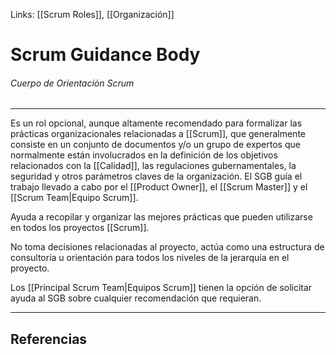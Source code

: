 Links: [[Scrum Roles]], [[Organización]]

# Scrum Guidance Body
###### Cuerpo de Orientación Scrum
---

Es un rol opcional, aunque altamente recomendado para formalizar las prácticas organizacionales relacionadas a [[Scrum]], que generalmente consiste en un conjunto de documentos y/o un grupo de expertos que normalmente están involucrados en la definición de los objetivos relacionados con la [[Calidad]], las regulaciones gubernamentales, la seguridad y otros parámetros claves de la organización. El SGB guía el trabajo llevado a cabo por el [[Product Owner]], el [[Scrum Master]] y el [[Scrum Team|Equipo Scrum]].

Ayuda a recopilar y organizar las mejores prácticas que pueden utilizarse en todos los proyectos [[Scrum]].

No toma decisiones relacionadas al proyecto, actúa como una estructura de consultoría u orientación para todos los niveles de la jerarquía en el proyecto.

Los [[Principal Scrum Team|Equipos Scrum]] tienen la opción de solicitar ayuda al SGB sobre cualquier recomendación que requieran.

---

## Referencias